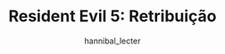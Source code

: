 ---
layout: post
author: hannibal_lecter
category: Filmes
post_date: '2020-12-06T18:34:22.379Z'
post_modified: '2020-12-06T18:34:22.379Z'
title: 'Resident Evil 5: Retribuição'
description: >-
  O vírus-T fatal da Corporação Umbrella está se espalhando pelo mundo,
  transformando pessoas comuns em legiões de zumbis. Prestes à extinção, a raça
  humana só tem uma esperança: Alice. Ela tem uma missão, lutando pelas cidades
  e através de continentes, sempre dentro da principal instalação de pesquisa da
  Corporação Umbrella. Velhos amigos se tornam novos inimigos, enquanto ela
  batalha para se libertar e descobre que tudo em que acreditou pode nem ser
  verdade.
poster_path: /ohdUDWVlcbuWphaLu6wS91xdJ73.jpg
tmdb_id: 71679
imdb_id: tt1855325
runtime: 95
release_date: '2012-09-12'
genres:
  - Ação
  - Terror
  - Ficção científica
casts:
  - Milla Jovovich
  - Sienna Guillory
  - Michelle Rodriguez
  - Aryana Engineer
  - Li Bingbing
  - Boris Kodjoe
crews:
  - Paul W. S. Anderson
trailer: azUOoB7WBmk
certification: 16
adult: 'false'
vote_average: 0.0
vote_count: 0
qualitys:
  - 1080p
  - 720p
audios:
  - Dual Áudio
extensions:
  - mkv
  - mp4
---
